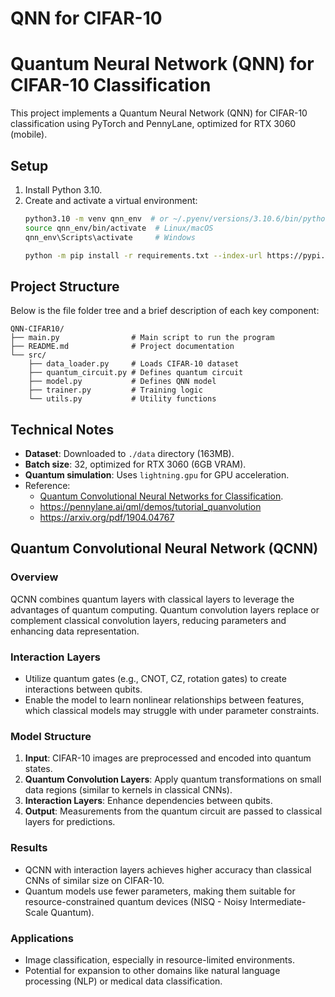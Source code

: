# QNN for CIFAR-10

# Quantum Neural Network (QNN) for CIFAR-10 Classification

This project implements a Quantum Neural Network (QNN) for CIFAR-10 classification using PyTorch and PennyLane, optimized for RTX 3060 (mobile).

## Setup

1. Install Python 3.10.
2. Create and activate a virtual environment:
    ```bash
    python3.10 -m venv qnn_env  # or ~/.pyenv/versions/3.10.6/bin/python -m venv venv
    source qnn_env/bin/activate  # Linux/macOS
    qnn_env\Scripts\activate     # Windows

    python -m pip install -r requirements.txt --index-url https://pypi.org/simple --extra-index-url https://download.pytorch.org/whl/cu118
    ```

## Project Structure

Below is the file folder tree and a brief description of each key component:

```plaintext
QNN-CIFAR10/
├── main.py                # Main script to run the program
├── README.md              # Project documentation
└── src/
    ├── data_loader.py     # Loads CIFAR-10 dataset
    ├── quantum_circuit.py # Defines quantum circuit
    ├── model.py           # Defines QNN model
    ├── trainer.py         # Training logic
    └── utils.py           # Utility functions
```

## Technical Notes

- **Dataset**: Downloaded to `./data` directory (163MB).
- **Batch size**: 32, optimized for RTX 3060 (6GB VRAM).
- **Quantum simulation**: Uses `lightning.gpu` for GPU acceleration.
- Reference: 
    -   [Quantum Convolutional Neural Networks for Classification](https://medium.com/@devmallyakarar/quantum-convolutional-neural-networks-for-classification-using-interaction-layers-d94649de42b5).
    -   https://pennylane.ai/qml/demos/tutorial_quanvolution 
    -   https://arxiv.org/pdf/1904.04767

## Quantum Convolutional Neural Network (QCNN)

### Overview
QCNN combines quantum layers with classical layers to leverage the advantages of quantum computing. Quantum convolution layers replace or complement classical convolution layers, reducing parameters and enhancing data representation.

### Interaction Layers
- Utilize quantum gates (e.g., CNOT, CZ, rotation gates) to create interactions between qubits.
- Enable the model to learn nonlinear relationships between features, which classical models may struggle with under parameter constraints.

### Model Structure
1. **Input**: CIFAR-10 images are preprocessed and encoded into quantum states.
2. **Quantum Convolution Layers**: Apply quantum transformations on small data regions (similar to kernels in classical CNNs).
3. **Interaction Layers**: Enhance dependencies between qubits.
4. **Output**: Measurements from the quantum circuit are passed to classical layers for predictions.

### Results
- QCNN with interaction layers achieves higher accuracy than classical CNNs of similar size on CIFAR-10.
- Quantum models use fewer parameters, making them suitable for resource-constrained quantum devices (NISQ - Noisy Intermediate-Scale Quantum).

### Applications
- Image classification, especially in resource-limited environments.
- Potential for expansion to other domains like natural language processing (NLP) or medical data classification.